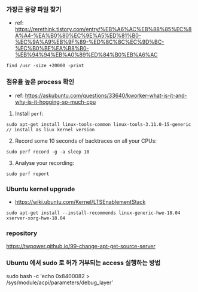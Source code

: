 ### 가장큰 용량 파일 찾기
* ref: https://rerethink.tistory.com/entry/%EB%A6%AC%EB%88%85%EC%8A%A4-%EA%B0%80%EC%9E%A5%ED%81%B0-%EC%9A%A9%EB%9F%89-%ED%8C%8C%EC%9D%BC-%EC%B0%BE%EA%B8%B0-%EB%94%94%EB%A0%89%ED%84%B0%EB%A6%AC

```
find /usr -size +20000 -print 
```

### 점유율 높은 process 확인
* ref: https://askubuntu.com/questions/33640/kworker-what-is-it-and-why-is-it-hogging-so-much-cpu
1. Install `perf`:
  
```sudo apt-get install linux-tools-common linux-tools-3.11.0-15-generic // install as liux kernel version```
  
2. Record some 10 seconds of backtraces on all your CPUs:
  
```sudo perf record -g -a sleep 10```
  
3. Analyse your recording:
  
```sudo perf report```

### Ubuntu kernel upgrade
* https://wiki.ubuntu.com/Kernel/LTSEnablementStack
```
sudo apt-get install --install-recommends linux-generic-hwe-18.04 xserver-xorg-hwe-18.04 
```
### repository 
https://twpower.github.io/99-change-apt-get-source-server

### Ubuntu 에서 sudo 로 허가 거부되는 access 실행하는 방법
sudo bash -c 'echo 0x8400082 > /sys/module/acpi/parameters/debug_layer'
